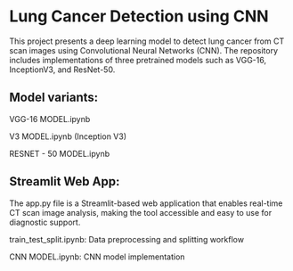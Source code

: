 # Lung Cancer Detection using CNN

This project presents a deep learning model to detect lung cancer from CT scan images using Convolutional Neural Networks (CNN). The repository includes implementations of three pretrained models such as VGG-16, InceptionV3, and ResNet-50.

## Model variants:
VGG-16 MODEL.ipynb

V3 MODEL.ipynb (Inception V3)

RESNET - 50 MODEL.ipynb

## Streamlit Web App:
The app.py file is a Streamlit-based web application that enables real-time CT scan image analysis, making the tool accessible and easy to use for diagnostic support.

train_test_split.ipynb: Data preprocessing and splitting workflow

CNN MODEL.ipynb: CNN model implementation
